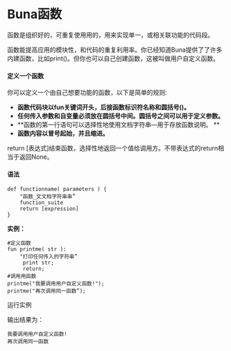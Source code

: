 # Buna函数

函数是组织好的，可重复使⽤用的，⽤来实现单一，或相关联功能的代码段。

函数能提高应⽤的模块性，和代码的重复利用率。你已经知道Buna提供了了许多内建函数，比如print\(\)。但你也可以自己创建函数，这被叫做用户自定义函数。

#### 定义一个函数

你可以定义一个由⾃己想要功能的函数，以下是简单的规则:

* **函数代码块以fun关键词开头，后接函数标识符名称和圆括号\(\)。**
* **任何传入参数和自变量必须放在圆括号中间。圆括号之间可以用于定义参数。**
* **函数的第一行语句可以选择性地使用⽂档字符串—用于存放函数说明。 **
* **函数内容以冒号起始，并且缩进。**

return \[表达式\]结束函数，选择性地返回一个值给调用方。不带表达式的return相当于返回None。

#### 语法

```
def functionname( parameters ) { 
    "函数_⽂文档字符串串”
    function_suite
    return [expression]
}
```

**实例：**

```
#定义函数  
fun printme( str ):
    "打印任何传入的字符串” 
     print str;
     return;
#调⽤用函数
printme("我要调⽤用户⾃定义函数!"); 
printme("再次调用同一函数”);
```

运行实例

输出结果为：

```
我要调⽤用户⾃定义函数!
再次调用同一函数
```




